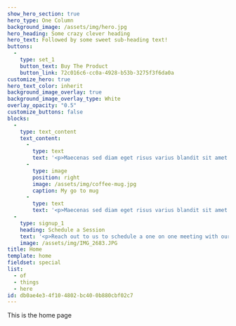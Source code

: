```yaml
---
show_hero_section: true
hero_type: One Column
background_image: /assets/img/hero.jpg
hero_heading: Some crazy clever heading
hero_text: Followed by some sweet sub-heading text!
buttons:
  -
    type: set_1
    button_text: Buy The Product
    button_link: 72c016c6-cc0a-4928-b53b-3275f3f6da0a
customize_hero: true
hero_text_color: inherit
background_image_overlay: true
background_image_overlay_type: White
overlay_opacity: "0.5"
customize_buttons: false
blocks:
  -
    type: text_content
    text_content:
      -
        type: text
        text: '<p>Maecenas sed diam eget risus varius blandit sit amet non magna. Vestibulum id ligula porta felis euismod semper. Duis mollis, est non commodo luctus, nisi erat porttitor ligula, eget lacinia odio sem nec elit. Morbi leo risus, porta ac consectetur ac, vestibulum at eros. Etiam porta sem malesuada magna mollis euismod.</p><h2>Heading</h2><p>Cras justo odio, dapibus ac facilisis in, egestas eget quam. Curabitur blandit tempus porttitor. Vestibulum id ligula porta felis euismod semper. Morbi leo risus, porta ac consectetur ac, vestibulum at eros. Donec ullamcorper nulla non metus auctor fringilla. Cras mattis consectetur purus sit amet fermentum. Cum sociis natoque <a href="#">penatibus</a> et magnis dis parturient montes, nascetur ridiculus mus.</p>'
      -
        type: image
        position: right
        image: /assets/img/coffee-mug.jpg
        caption: My go to mug
      -
        type: text
        text: '<p>Maecenas sed diam eget risus varius blandit sit amet non magna. Aenean eu leo quam. Pellentesque ornare sem lacinia quam venenatis vestibulum. Curabitur blandit tempus porttitor. Donec id elit non mi porta gravida at eget metus. Donec id elit non mi porta gravida at eget metus.</p><p>Integer posuere erat a ante venenatis dapibus posuere velit aliquet. Cras justo odio, dapibus ac facilisis in, egestas eget quam. Maecenas sed diam eget risus varius blandit sit amet non magna. Maecenas sed diam eget risus varius blandit sit amet non magna. Integer posuere erat a ante venenatis dapibus posuere velit aliquet. Donec id elit non mi porta gravida at eget metus.</p>'
  -
    type: signup_1
    heading: Schedule a Session
    text: '<p>Reach out to us to schedule a one on one meeting with our administrator to see if we would be a good fit for you.</p>'
    image: /assets/img/IMG_2683.JPG
title: Home
template: home
fieldset: special
list:
  - of
  - things
  - here
id: db0ae4e3-4f10-4802-bc40-0b880cbf02c7
---
```

This is the home page